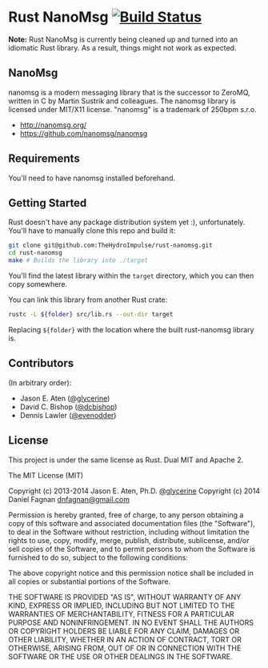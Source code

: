 # Rust NanoMsg [![Build Status](https://travis-ci.org/TheHydroImpulse/rust-nanomsg.svg)](https://travis-ci.org/TheHydroImpulse/rust-nanomsg)

**Note:** Rust NanoMsg is currently being cleaned up and turned into an idiomatic Rust library. As a result, things might not work as expected.

## NanoMsg

nanomsg is a modern messaging library that is the successor to ZeroMQ, written in C by Martin Sustrik and colleagues. The nanomsg library is licensed under MIT/X11 license. "nanomsg" is a trademark of 250bpm s.r.o.

- http://nanomsg.org/
- https://github.com/nanomsg/nanomsg

## Requirements

You'll need to have nanomsg installed beforehand.

## Getting Started

Rust doesn't have any package distribution system yet :), unfortunately. You'll have to manually clone this repo and build it:

```bash
git clone git@github.com:TheHydroImpulse/rust-nanomsg.git
cd rust-nanomsg
make # Builds the library into ./target
```

You'll find the latest library within the `target` directory, which you can then copy somewhere.

You can link this library from another Rust crate:

```bash
rustc -L ${folder} src/lib.rs --out-dir target
```

Replacing `${folder}` with the location where the built rust-nanomsg library is.

## Contributors

(In arbitrary order):

* Jason E. Aten ([@glycerine](https://github.com/glycerine))
* David C. Bishop ([@dcbishop](https://github.com/dcbishop))
* Dennis Lawler ([@evenodder](https://github.com/evenodder))

## License

This project is under the same license as Rust. Dual MIT and Apache 2.

The MIT License (MIT)

Copyright (c) 2013-2014 Jason E. Aten, Ph.D. [@glycerine](https://github.com/glycerine)
Copyright (c) 2014 Daniel Fagnan <dnfagnan@gmail.com>

Permission is hereby granted, free of charge, to any person obtaining a copy
of this software and associated documentation files (the "Software"), to deal
in the Software without restriction, including without limitation the rights
to use, copy, modify, merge, publish, distribute, sublicense, and/or sell
copies of the Software, and to permit persons to whom the Software is
furnished to do so, subject to the following conditions:

The above copyright notice and this permission notice shall be included in
all copies or substantial portions of the Software.

THE SOFTWARE IS PROVIDED "AS IS", WITHOUT WARRANTY OF ANY KIND, EXPRESS OR
IMPLIED, INCLUDING BUT NOT LIMITED TO THE WARRANTIES OF MERCHANTABILITY,
FITNESS FOR A PARTICULAR PURPOSE AND NONINFRINGEMENT. IN NO EVENT SHALL THE
AUTHORS OR COPYRIGHT HOLDERS BE LIABLE FOR ANY CLAIM, DAMAGES OR OTHER
LIABILITY, WHETHER IN AN ACTION OF CONTRACT, TORT OR OTHERWISE, ARISING FROM,
OUT OF OR IN CONNECTION WITH THE SOFTWARE OR THE USE OR OTHER DEALINGS IN
THE SOFTWARE.
